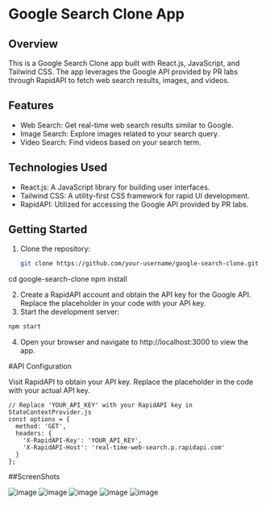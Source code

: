 # Google Search Clone App

## Overview

This is a Google Search Clone app built with React.js, JavaScript, and Tailwind CSS. The app leverages the Google API provided by PR labs through RapidAPI to fetch web search results, images, and videos.

## Features

- Web Search: Get real-time web search results similar to Google.
- Image Search: Explore images related to your search query.
- Video Search: Find videos based on your search term.

## Technologies Used

- React.js: A JavaScript library for building user interfaces.
- Tailwind CSS: A utility-first CSS framework for rapid UI development.
- RapidAPI: Utilized for accessing the Google API provided by PR labs.

## Getting Started

1. Clone the repository:

   ```bash
   git clone https://github.com/your-username/google-search-clone.git
  cd google-search-clone
  npm install

2. Create a RapidAPI account and obtain the API key for the Google API. Replace the placeholder in your code with your API key.
3. Start the development server:

  ```bash
  npm start
  ```
4. Open your browser and navigate to http://localhost:3000 to view the app.

#API Configuration

Visit RapidAPI to obtain your API key. Replace the placeholder in the code with your actual API key.

```
// Replace 'YOUR_API_KEY' with your RapidAPI key in StateContextProvider.js
const options = {
  method: 'GET',
  headers: {
    'X-RapidAPI-Key': 'YOUR_API_KEY',
    'X-RapidAPI-Host': 'real-time-web-search.p.rapidapi.com'
  }
};
```

##ScreenShots

![image](https://github.com/Yash-Panchal-521/google-search-clone/assets/92858465/ce95247a-fe04-4e56-8683-c8c9d5389d87)
![image](https://github.com/Yash-Panchal-521/google-search-clone/assets/92858465/8572bacd-3236-49da-a9a9-353a44fa4de1)
![image](https://github.com/Yash-Panchal-521/google-search-clone/assets/92858465/290997b8-59c9-4bfa-af57-229e8a06cb92)
![image](https://github.com/Yash-Panchal-521/google-search-clone/assets/92858465/53438d4f-13c0-4600-bd45-96c1eceaa068)
![image](https://github.com/Yash-Panchal-521/google-search-clone/assets/92858465/98a77e25-5f60-47c0-8027-47ac71f183d6)



 
